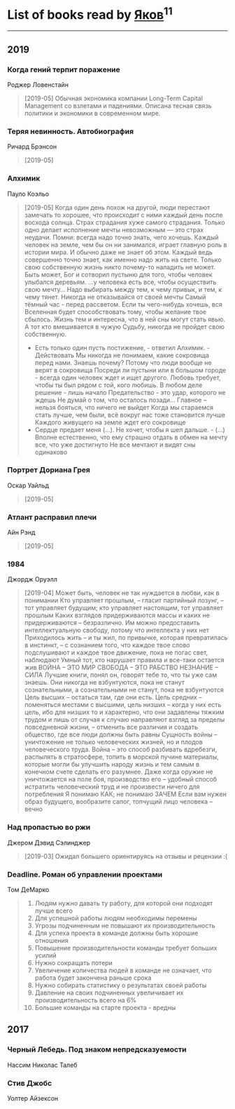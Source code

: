 # List of books read by [Яков](https://plus.google.com/u/0/117277044284589498872/)<sup>11</sup>
---

## 2019

### Когда гений терпит поражение
Роджер Ловенстайн
> [2019-05] Обычная экономика компании Long-Term Capital Management со взлетами и падениями. Описана тесная связь политики и экономики в современном мире.


### Теряя невинность. Автобиография
Ричард Брэнсон
> [2019-05] 


### Алхимик
Пауло Коэльо
> [2019-05] Когда один день похож на другой, люди перестают замечать то хорошее, что происходит с ними каждый день после восхода солнца. 
> Страх страдания хуже самого страдания. 
> Только одно делает исполнение мечты невозможным — это страх неудачи. 
> Помни: всегда надо точно знать, чего хочешь. 
> Каждый человек на земле, чем бы он ни занимался, играет главную роль в истории мира. И обычно даже не знает об этом. 
> Каждый ведь совершенно точно знает, как именно надо жить на свете. Только свою собственную жизнь никто почему-то наладить не может. 
> Быть может, Бог и сотворил пустыню для того, чтобы человек улыбался деревьям. 
> …у человека есть все, чтобы осуществить свою мечту… 
> Надо выбирать между тем, к чему привык, и тем, к чему тянет. 
> Никогда не отказывайся от своей мечты 
> Самый тёмный час - перед рассветом. 
> Если ты чего-нибудь хочешь, вся Вселенная будет способствовать тому, чтобы желание твое сбылось. 
> Жизнь тем и интересна, что в ней сны могут стать явью. 
> А тот кто вмешивается в чужую Судьбу, никогда не пройдет свою собственную. 
> - Есть только один пусть постижение, - ответил Алхимик. - Действовать
> Мы никогда не понимаем, какие сокровища перед нами. Знаешь почему? Потому что люди вообще не верят в сокровища
> Посреди ли пустыни или в большом городе - всегда один человек ждет и ищет другого. 
> Любовь требует, чтобы ты был рядом с той, кого любишь. 
> В любом деле решение - лишь начало
> Предательство - это удар, которого не ждешь
> Не думай о том, что осталось позади...
> Главное – нельзя бояться, что ничего не выйдет
> Когда мы стараемся стать лучше, чем были, всё вокруг нас тоже становится лучше
> Каждого живущего на земле ждет его сокровище
> - Сердце предает меня (...). Не хочет, чтобы я шел дальше. - (...) Вполне естественно, что ему страшно отдать в обмен на мечту все, что уже достигнуто
> Не все мечтают и видят сны одинаково


### Портрет Дориана Грея
Оскар Уайльд
> [2019-05] 


### Атлант расправил плечи
Айн Рэнд
> [2019-05] 


### 1984
Джордж Оруэлл
> [2019-04] Может быть, человек не так нуждается в любви, как в понимании
> Кто управляет прошлым, – гласит партийный лозунг, – тот управляет будущим; кто управляет настоящим, тот управляет прошлым
> Каких взглядов придерживаются массы и каких не придерживаются – безразлично. Им можно предоставить интеллектуальную свободу, потому что интеллекта у них нет
> Приходилось жить – и ты жил, по привычке, которая превратилась в инстинкт, – с сознанием того, что каждое твое слово подслушивают и каждое твое движение, пока не погас свет, наблюдают
> Умный тот, кто нарушает правила и все-таки остается жив
> ВОЙНА – ЭТО МИР СВОБОДА – ЭТО РАБСТВО НЕЗНАНИЕ – СИЛА
> Лучшие книги, понял он, говорят тебе то, что ты уже сам знаешь.
> Они никогда не взбунтуются, пока не станут сознательными, а сознательными не станут, пока не взбунтуются
> Цель высших – остаться там, где они есть. Цель средних – поменяться местами с высшими, цель низших – когда у них есть цель, ибо для низших то и характерно, что они задавлены тяжким трудом и лишь от случая к случаю направляют взгляд за пределы повседневной жизни, – отменить все различия и создать общество, где все люди должны быть равны
> Сущность войны – уничтожение не только человеческих жизней, но и плодов человеческого труда. Война – это способ разбивать вдребезги, распылять в стратосфере, топить в морской пучине материалы, которые могли бы улучшить народу жизнь и тем самым в конечном счете сделать его разумнее. Даже когда оружие не уничтожается на поле боя, производство его – удобный способ истратить человеческий труд и не произвести ничего для потребления
> Я понимаю КАК; не понимаю ЗАЧЕМ
> Если вам нужен образ будущего, вообразите сапог, топчущий лицо человека – вечно


### Над пропастью во ржи
Джером Дэвид Сэлинджер
> [2019-03] Ожидал большего ориентируясь на отзывы и рецензии :(


### Deadline. Роман об управлении проектами
Том ДеМарко
> 1. Людям нужно давать ту работу, для которой они подходят лучше всего
> 2. Для успешной работы людям необходимы перемены
> 3. Угрозы подчиненным не повышают их производительность
> 4. Для успеха проекта в команде должны быть хорошие отношения
> 5. Повышение производительности команды требует больших усилий
> 6. Нужно сокращать потери
> 7. Увеличение количества людей в команде не означает, что работа будет закончена раньше срока
> 8. Нужно собирать статистику о результатах своей работы
> 9. Давление на своих подчиненных увеличивает их производительность всего на 6%
> 10. Большие команды на старте проекта - вредны





## 2017

### Черный Лебедь. Под знаком непредсказуемости
Нассим Николас Талеб


### Стив Джобс
Уолтер Айзексон



